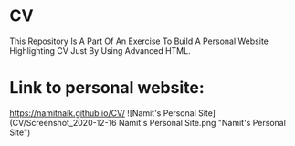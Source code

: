 # CV
This Repository Is A Part Of An Exercise To Build A Personal Website Highlighting CV Just By Using Advanced HTML.
# Link to personal website:
https://namitnaik.github.io/CV/
![Namit's Personal Site](CV/Screenshot_2020-12-16 Namit's Personal Site.png "Namit's Personal Site")
